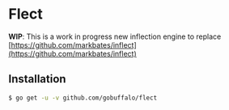 # Flect

**WIP**: This is a work in progress new inflection engine to replace [https://github.com/markbates/inflect](https://github.com/markbates/inflect)

## Installation

```bash
$ go get -u -v github.com/gobuffalo/flect
```
